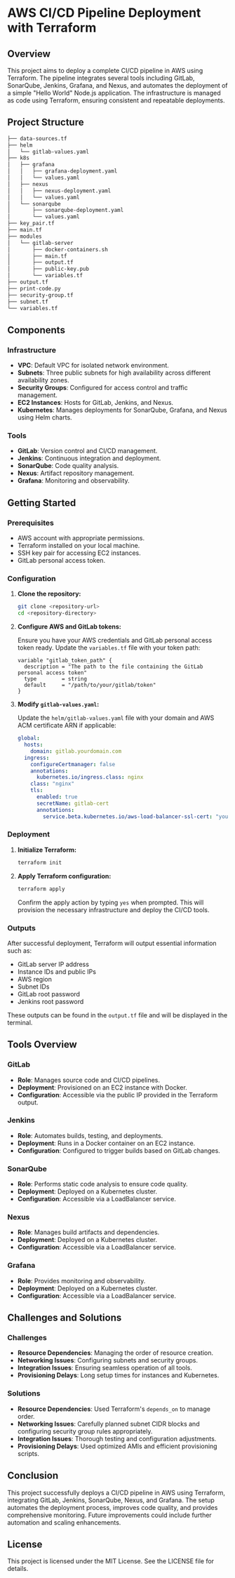 # AWS CI/CD Pipeline Deployment with Terraform

## Overview

This project aims to deploy a complete CI/CD pipeline in AWS using Terraform. The pipeline integrates several tools including GitLab, SonarQube, Jenkins, Grafana, and Nexus, and automates the deployment of a simple "Hello World" Node.js application. The infrastructure is managed as code using Terraform, ensuring consistent and repeatable deployments.

## Project Structure

```bash
├── data-sources.tf
├── helm
│   └── gitlab-values.yaml
├── k8s
│   ├── grafana
│   │   ├── grafana-deployment.yaml
│   │   └── values.yaml
│   ├── nexus
│   │   ├── nexus-deployment.yaml
│   │   └── values.yaml
│   └── sonarqube
│       ├── sonarqube-deployment.yaml
│       └── values.yaml
├── key_pair.tf
├── main.tf
├── modules
│   └── gitlab-server
│       ├── docker-containers.sh
│       ├── main.tf
│       ├── output.tf
│       ├── public-key.pub
│       └── variables.tf
├── output.tf
├── print-code.py
├── security-group.tf
├── subnet.tf
└── variables.tf
```

## Components

### Infrastructure

- **VPC**: Default VPC for isolated network environment.
- **Subnets**: Three public subnets for high availability across different availability zones.
- **Security Groups**: Configured for access control and traffic management.
- **EC2 Instances**: Hosts for GitLab, Jenkins, and Nexus.
- **Kubernetes**: Manages deployments for SonarQube, Grafana, and Nexus using Helm charts.

### Tools

- **GitLab**: Version control and CI/CD management.
- **Jenkins**: Continuous integration and deployment.
- **SonarQube**: Code quality analysis.
- **Nexus**: Artifact repository management.
- **Grafana**: Monitoring and observability.

## Getting Started

### Prerequisites

- AWS account with appropriate permissions.
- Terraform installed on your local machine.
- SSH key pair for accessing EC2 instances.
- GitLab personal access token.

### Configuration

1. **Clone the repository:**

    ```bash
    git clone <repository-url>
    cd <repository-directory>
    ```

2. **Configure AWS and GitLab tokens:**

    Ensure you have your AWS credentials and GitLab personal access token ready. Update the `variables.tf` file with your token path:

    ```hcl
    variable "gitlab_token_path" {
      description = "The path to the file containing the GitLab personal access token"
      type        = string
      default     = "/path/to/your/gitlab/token"
    }
    ```

3. **Modify `gitlab-values.yaml`:**

    Update the `helm/gitlab-values.yaml` file with your domain and AWS ACM certificate ARN if applicable:

    ```yaml
    global:
      hosts:
        domain: gitlab.yourdomain.com
      ingress:
        configureCertmanager: false
        annotations:
          kubernetes.io/ingress.class: nginx
        class: "nginx"
        tls:
          enabled: true
          secretName: gitlab-cert
          annotations:
            service.beta.kubernetes.io/aws-load-balancer-ssl-cert: "your-acm-certificate-arn"
    ```

### Deployment

1. **Initialize Terraform:**

    ```bash
    terraform init
    ```

2. **Apply Terraform configuration:**

    ```bash
    terraform apply
    ```

    Confirm the apply action by typing `yes` when prompted. This will provision the necessary infrastructure and deploy the CI/CD tools.

### Outputs

After successful deployment, Terraform will output essential information such as:

- GitLab server IP address
- Instance IDs and public IPs
- AWS region
- Subnet IDs
- GitLab root password
- Jenkins root password

These outputs can be found in the `output.tf` file and will be displayed in the terminal.

## Tools Overview

### GitLab

- **Role**: Manages source code and CI/CD pipelines.
- **Deployment**: Provisioned on an EC2 instance with Docker.
- **Configuration**: Accessible via the public IP provided in the Terraform output.

### Jenkins

- **Role**: Automates builds, testing, and deployments.
- **Deployment**: Runs in a Docker container on an EC2 instance.
- **Configuration**: Configured to trigger builds based on GitLab changes.

### SonarQube

- **Role**: Performs static code analysis to ensure code quality.
- **Deployment**: Deployed on a Kubernetes cluster.
- **Configuration**: Accessible via a LoadBalancer service.

### Nexus

- **Role**: Manages build artifacts and dependencies.
- **Deployment**: Deployed on a Kubernetes cluster.
- **Configuration**: Accessible via a LoadBalancer service.

### Grafana

- **Role**: Provides monitoring and observability.
- **Deployment**: Deployed on a Kubernetes cluster.
- **Configuration**: Accessible via a LoadBalancer service.

## Challenges and Solutions

### Challenges

- **Resource Dependencies**: Managing the order of resource creation.
- **Networking Issues**: Configuring subnets and security groups.
- **Integration Issues**: Ensuring seamless operation of all tools.
- **Provisioning Delays**: Long setup times for instances and Kubernetes.

### Solutions

- **Resource Dependencies**: Used Terraform's `depends_on` to manage order.
- **Networking Issues**: Carefully planned subnet CIDR blocks and configuring security group rules appropriately.
- **Integration Issues**: Thorough testing and configuration adjustments.
- **Provisioning Delays**: Used optimized AMIs and efficient provisioning scripts.

## Conclusion

This project successfully deploys a CI/CD pipeline in AWS using Terraform, integrating GitLab, Jenkins, SonarQube, Nexus, and Grafana. The setup automates the deployment process, improves code quality, and provides comprehensive monitoring. Future improvements could include further automation and scaling enhancements.

## License

This project is licensed under the MIT License. See the LICENSE file for details.
